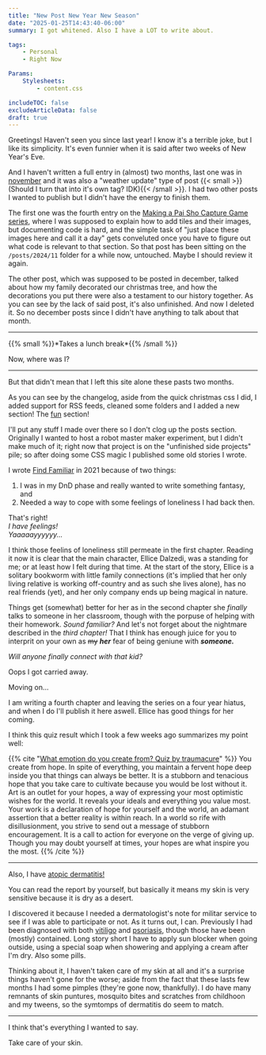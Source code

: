 ```yaml
---
title: "New Post New Year New Season"
date: "2025-01-25T14:43:40-06:00"
summary: I got whitened. Also I have a LOT to write about.

tags:
    - Personal
    - Right Now

Params:
    Stylesheets:
        - content.css

includeTOC: false
excludeArticleData: false
draft: true
---
```


Greetings! Haven't seen you since last year! I know it's a terrible joke, but I like its simplicity. It's even funnier when it is said after two weeks of New Year's Eve.

And I haven't written a full entry in (almost) two months, last one was in [november](/posts/2024/11/resting-finally) and it was also a "weather update" type of post {{< small >}}(Should I turn that into it's own tag? IDK){{< /small >}}. I had two other posts I wanted to publish but I didn't have the energy to finish them.

The first one was the fourth entry on the [Making a Pai Sho Capture Game series](/series/making-a-pai-sho-capture-game), where I was supposed to explain how to add tiles and their images, but documenting code is hard, and the simple task of "just place these images here and call it a day" gets conveluted once you have to figure out what code is relevant to that section. So that post has been sitting on the `/posts/2024/11` folder for a while now, untouched. Maybe I should review it again.

The other post, which was supposed to be posted in december, talked about how my family decorated our christmas tree, and how the decorations you put there were also a testament to our history together. As you can see by the lack of said post, it's also unfinished. And now I deleted it. So no december posts since I didn't have anything to talk about that month.

---

{{% small %}}\*Takes a lunch break\*{{% /small %}}

Now, where was I?

---

But that didn't mean that I left this site alone these pasts two months.

As you can see by the changelog, aside from the quick christmas css I did, I added support for RSS feeds, cleaned some folders and I added a new section! The [fun](/fun) section!

I'll put any stuff I made over there so I don't clog up the posts section. Originally I wanted to host a robot master maker experiment, but I didn't make much of it; right now that project is on the "unfinished side projects" pile; so after doing some CSS magic I published some old stories I wrote.

I wrote [Find Familiar](/fun/find-familiar) in 2021 because of two things:

1. I was in my DnD phase and really wanted to write something fantasy, and
2. Needed a way to cope with some feelings of loneliness I had back then.

That's right! \
_I have feelings!_ \
_Yaaaaayyyyyy..._

I think those feelins of loneliness still permeate in the first chapter. Reading it now it is clear that the main character, Ellice Dalzedi, was a standing for me; or at least how I felt during that time. At the start of the story, Ellice is a solitary bookworm with little family connections (it's implied that her only living relative is working off-country and as such she lives alone), has no real friends (yet), and her only company ends up being magical in nature.

Things get (somewhat) better for her as in the second chapter she _finally_ talks to someone in her classroom, though with the porpuse of helping with their homework. _Sound familiar?_
And let's not forget about the nightmare described in the _third chapter!_ That I think has enough juice for you to interprit on your own as ~~my~~ **_her_** fear of being geniune with **_someone._**

_Will anyone finally connect with that kid?_

Oops I got carried away.

Moving on...

I am writing a fourth chapter and leaving the series on a four year hiatus, and when I do I'll publish it here aswell. Ellice has good things for her coming.

I think this quiz result which I took a few weeks ago summarizes my point well:

{{% cite "[What emotion do you create from? Quiz by traumacure](https://uquiz.com/quiz/p0u5c3/what-emotion-do-you-create-from)" %}}
You create from hope. In spite of everything, you maintain a fervent hope deep inside you that things can always be better.
It is a stubborn and tenacious hope that you take care to cultivate because you would be lost without it. Art is an outlet for your hopes, a way of expressing your most optimistic wishes for the world.
It reveals your ideals and everything you value most.
Your work is a declaration of hope for yourself and the world, an adamant assertion that a better reality is within reach.
In a world so rife with disillusionment, you strive to send out a message of stubborn encouragement.
It is a call to action for everyone on the verge of giving up. Though you may doubt yourself at times, your hopes are what inspire you the most.
{{% /cite %}}

---

Also, I have [atopic dermatitis!](https://www.mayoclinic.org/diseases-conditions/atopic-dermatitis-eczema/symptoms-causes/syc-20353273)

You can read the report by yourself, but basically it means my skin is very sensitive because it is dry as a desert.

I discovered it because I needed a dermatologist's note for militar service to see if I was able to participate or not. As it turns out, I can. Previously I had been diagnosed with both [vitiligo](https://www.mayoclinic.org/diseases-conditions/vitiligo/symptoms-causes/syc-20355912) and [psoriasis](https://www.mayoclinic.org/diseases-conditions/psoriasis/symptoms-causes/syc-20355840), though those have been (mostly) contained. Long story short I have to apply sun blocker when going outside, using a special soap when showering and applying a cream after I'm dry. Also some pills.

Thinking about it, I haven't taken care of my skin at all and it's a surprise things haven't gone for the worse; aside from the fact that these lasts few months I had some pimples (they're gone now, thankfully). I do have many remnants of skin puntures, mosquito bites and scratches from childhoon and my tweens, so the symtomps of dermatitis do seem to match.

---

I think that's everything I wanted to say.

Take care of your skin.
